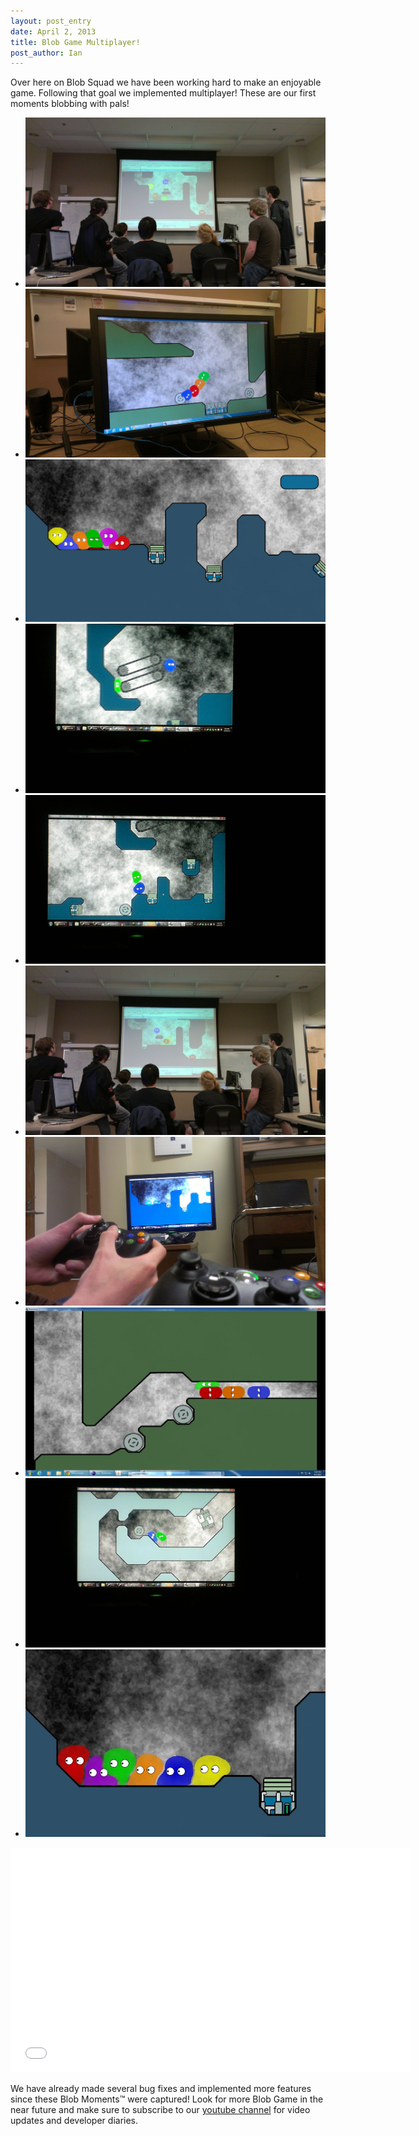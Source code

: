 ```yaml
---
layout: post_entry
date: April 2, 2013
title: Blob Game Multiplayer!
post_author: Ian
---
```

Over here on Blob Squad we have been working hard to make an enjoyable game. Following that goal we implemented multiplayer! These are our first moments blobbing with pals!

<div class="gallery">
    <ul>
        <li>
            <a href="/img/2013-04-02/Big Multiplayer Sesh.jpg" data-lightbox="2013-04-02"><img src="/img/2013-04-02/Big Multiplayer Sesh.jpg" /></a>
        </li>
        <li>
            <a href="/img/2013-04-02/Blob Chain on Level 3.jpg" data-lightbox="2013-04-02"><img src="/img/2013-04-02/Blob Chain on Level 3.jpg" /></a>
        </li>
        <li>
            <a href="/img/2013-04-02/C.jpg" data-lightbox="2013-04-02">
            <img src="/img/2013-04-02/C.jpg" /></a>
        </li>
        <li>
            <a href="/img/2013-04-02/Conveyor Belt Cannon.jpg" data-lightbox="2013-04-02"><img src="/img/2013-04-02/Conveyor Belt Cannon.jpg" /></a>
        </li>
        <li>
            <a href="/img/2013-04-02/First Playthrough.jpg" data-lightbox="2013-04-02"><img src="/img/2013-04-02/First Playthrough.jpg" /></a>
        </li>
        <li>
            <a href="/img/2013-04-02/Fun Fun Fun.jpg" data-lightbox="2013-04-02"><img src="/img/2013-04-02/Fun Fun Fun.jpg" /></a>
        </li>
        <li>
            <a href="/img/2013-04-02/Just Got Multiplayer.jpg" data-lightbox="2013-04-02"><img src="/img/2013-04-02/Just Got Multiplayer.jpg" /></a>
        </li>
        <li>
            <a href="/img/2013-04-02/Pill Powa.jpg" data-lightbox="2013-04-02"><img src="/img/2013-04-02/Pill Powa.jpg" /></a>
        </li>
        <li>
            <a href="/img/2013-04-02/Cooperativeness.jpg" data-lightbox="2013-04-02"><img src="/img/2013-04-02/Cooperativeness.jpg" /></a>
        </li>
        <li>
            <a href="/img/2013-04-02/Snuggle Blobs.jpg" data-lightbox="2013-04-02"><img src="/img/2013-04-02/Snuggle Blobs.jpg" /></a>
        </li>
    </ul>
</div>

<iframe width="640" height="360" src="//www.youtube.com/embed/WP_-FEdREHU?rel=0" frameborder="0" allowfullscreen> </iframe>

We have already made several bug fixes and implemented&nbsp;more features since these Blob Moments™ were captured! Look for more Blob Game in the near future and make sure to subscribe to our [youtube channel](http://www.youtube.com/PurdueSIGGD) for video updates and developer diaries.